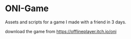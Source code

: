 # ONI-Game

Assets and scripts for a game I made with a friend in 3 days. 


download the game from https://offlineplayer.itch.io/oni
